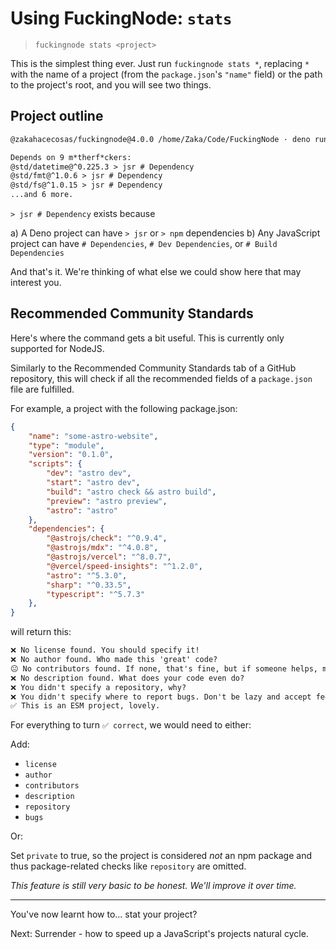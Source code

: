 # Using FuckingNode: `stats`

> `fuckingnode stats <project>`

This is the simplest thing ever. Just run `fuckingnode stats *`, replacing `*` with the name of a project (from the `package.json`'s `"name"` field) or the path to the project's root, and you will see two things.

## Project outline

```txt
@zakahacecosas/fuckingnode@4.0.0 /home/Zaka/Code/FuckingNode · deno runtime · deno pkg manager

Depends on 9 m*therf*ckers:
@std/datetime@^0.225.3 > jsr # Dependency
@std/fmt@^1.0.6 > jsr # Dependency
@std/fs@^1.0.15 > jsr # Dependency
...and 6 more.
```

`> jsr # Dependency` exists because

a) A Deno project can have `> jsr` or `> npm` dependencies
b) Any JavaScript project can have `# Dependencies`, `# Dev Dependencies`, or `# Build Dependencies`

And that's it. We're thinking of what else we could show here that may interest you.

## Recommended Community Standards

Here's where the command gets a bit useful. This is currently only supported for NodeJS.

Similarly to the Recommended Community Standards tab of a GitHub repository, this will check if all the recommended fields of a `package.json` file are fulfilled.

For example, a project with the following package.json:

```json
{
    "name": "some-astro-website",
    "type": "module",
    "version": "0.1.0",
    "scripts": {
        "dev": "astro dev",
        "start": "astro dev",
        "build": "astro check && astro build",
        "preview": "astro preview",
        "astro": "astro"
    },
    "dependencies": {
        "@astrojs/check": "^0.9.4",
        "@astrojs/mdx": "^4.0.8",
        "@astrojs/vercel": "^8.0.7",
        "@vercel/speed-insights": "^1.2.0",
        "astro": "^5.3.0",
        "sharp": "^0.33.5",
        "typescript": "^5.7.3"
    },
}
```

will return this:

```txt
❌ No license found. You should specify it!
❌ No author found. Who made this 'great' code?
😐 No contributors found. If none, that's fine, but if someone helps, mention them.
❌ No description found. What does your code even do?
❌ You didn't specify a repository, why?
❌ You didn't specify where to report bugs. Don't be lazy and accept feedback!
✅ This is an ESM project, lovely.
```

For everything to turn `✅ correct`, we would need to either:

Add:

- `license`
- `author`
- `contributors`
- `description`
- `repository`
- `bugs`

Or:

Set `private` to true, so the project is considered _not_ an npm package and thus package-related checks like `repository` are omitted.

_This feature is still very basic to be honest. We'll improve it over time._

---

You've now learnt how to... stat your project?

Next: Surrender - how to speed up a JavaScript's projects natural cycle.
